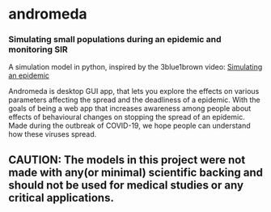 # andromeda
### Simulating small populations during an epidemic and monitoring SIR

A simulation model in python, inspired by the 3blue1brown video: [Simulating an epidemic](https://www.youtube.com/watch?v=gxAaO2rsdIs&t=1s)  

Andromeda is desktop GUI app, that lets you explore the effects on various parameters affecting the spread and the deadliness of a epidemic. With the goals of being a web app that increases awareness among people about effects of behavioural changes on stopping the spread of an epidemic. Made during the outbreak of COVID-19, we hope people can understand how these viruses spread.


## CAUTION: The models in this project were not made with any(or minimal) scientific backing and should not be used for medical studies or any critical applications. 
